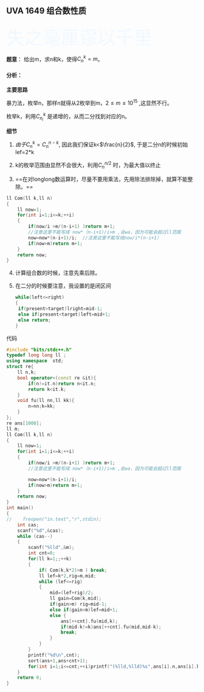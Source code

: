 ## UVA 1649 组合数性质

<font color="AliceBlue" size=10>失之毫厘谬以千里</font>



**题意**： 给出m，求n和k，使得$C_n^k=m$。

#### 分析：

**主要思路**

暴力法，枚举n，那样n就得从2枚举到m，$2\leq m \leq 10^{15}$ ,这显然不行。

枚举k，利用$C_{n_i}^k$ 是递增的，从而二分找到对应的n。

**细节**

1. $由于C_n^k=C_n^{n-k}$, 因此我们保证k<$\frac{n}{2}$, 于是二分n的时候初始lef=2*k

2. k的枚举范围由显然不会很大，利用$C_n^{n/2}$ 时，为最大值以终止

3.  ==在对longlong数运算时，尽量不要用乘法，先用除法排除掉，就算不能整除。==

   ```c++
   ll Com(ll k,ll n)
   {
       ll now=1;
       for(int i=1;i<=k;++i)
       {
           if(now/i >m/(n-i+1) )return m+1;
           //注意这里不能写成 now*（n-i+1)/i>m ,会wa，因为可能会超过ll范围
           now=now*(n-i+1)/i;  //注意这里不能写成now/i*(n-i+1）
           if(now>m)return m+1;
       }
       return now;
   }
   ```

4. 计算组合数的时候，注意先乘后除。

5. 在二分的时候要注意，我设置的是闭区间

   ```c++
   while(left<=right)
   {
   	if(present>target)lright=mid-1;
   	else if(present<target)left=mid+1;
   	else return;
   }
   ```

   

代码

```c++
#include "bits/stdc++.h"
typedef long long ll ;
using namespace  std;
struct re{
    ll n,k;
    bool operator<(const re &it){
        if(n!=it.n)return n<it.n;
        return k<it.k;
    }
    void fu(ll nn,ll kk){
        n=nn;k=kk;
    }
};
re ans[1000];
ll m;
ll Com(ll k,ll n)
{
    ll now=1;
    for(int i=1;i<=k;++i)
    {
        if(now/i >m/(n-i+1) )return m+1;
        //注意这里不能写成 now*（n-i+1)/i>m ,会wa，因为可能会超过ll范围

        now=now*(n-i+1)/i;
        if(now>m)return m+1;
    }
    return now;
}
int main()
{
//    freopen("in.text","r",stdin);
    int cas;
    scanf("%d",&cas);
    while (cas--)
    {
        scanf("%lld",&m);
        int cnt=0;
        for(ll k=1;;++k)
        {
            if( Com(k,k*2)>m ) break;
            ll lef=k*2,rig=m,mid;
            while (lef<=rig)
            {
                mid=(lef+rig)/2;
                ll gain=Com(k,mid);
                if(gain>m) rig=mid-1;
                else if(gain<m)lef=mid+1;
                else {
                    ans[++cnt].fu(mid,k);
                    if(mid-k!=k)ans[++cnt].fu(mid,mid-k);
                    break;
                }
            }
        }
        printf("%d\n",cnt);
        sort(ans+1,ans+cnt+1);
        for(int i=1;i<=cnt;++i)printf("(%lld,%lld)%s",ans[i].n,ans[i].k,i==cnt?"\n":" ");
    }
    return 0;
}

```

